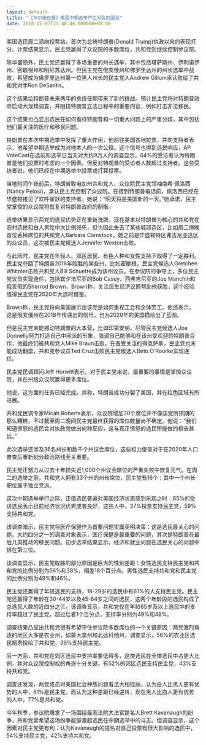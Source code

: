 ```yaml
---
layout: default
title: "《华尔街日报》美国中期选举产生分裂的国会"
date: 2018-11-07T15:48:46.000000+08:00
---
```


美国选民周二涌向投票站，首次为总统特朗普(Donald Trump)执政以来的表现打分。计票结果显示，民主党赢得了众议院的多数席位，共和党则继续控制参议院。

除华盛顿外，民主党还赢得了多场重要的州长选举，其中包括堪萨斯州、伊利诺伊州、密歇根州和明尼苏达州。但民主党在俄亥俄州和佛罗里达州的州长选举中战败，希望成为佛罗里达州第一位黑人州长的民主党人Andrew Gillum承认败给了共和党对手Ron DeSantis。

这个结果给特朗普未来两年的总统任期带来了新的挑战。预计民主党将对特朗普政府启动大规模调查，并阻挠特朗普立法日程中的重要内容，例如打击非法移民。

这个结果也凸显出选民在如何看待特朗普和一切重大问题上的严重分歧，其中包括他们最关注的医疗和移民问题。

特朗普在本次中期选举中发挥了重大作用，他前往美国各地拉票，并向支持者表示，他希望中期选举成为对他本人的一次公投。这个信号也得到选民响应，AP VoteCast在选前和选举日当天对大约9万人的调查显示，64%的受访者认为特朗普是他们投票时考虑的一个因素，但反对特朗普的受访者人数超过支持者。这些受访者说，他们已经在中期选举中投票或打算投票。

当地时间午夜前后，特朗普致电加州共和党人、众议院民主党领袖南希·佩洛西(Nancy Pelosi)，承认民主党控制了众议院。在接到特朗普电话前，佩洛西已经在华盛顿接见了欢呼雀跃的支持者。她说：“明天将是美国新的一天。”她承诺，民主党掌控的众议院将恢复对特朗普政府的制衡。

选举结果显示两党的选民优势正在重新洗牌。现在基本以特朗普为核心的共和党在农村选民和白人男性中大比例领先，但也因此失去了某些城郊选区，比如周二傍晚首位丢掉席位的共和党人Barbara Comstock，她之前是华盛顿特区弗吉尼亚选区的众议员，这次被民主党候选人Jennifer Wexton击败。

与此同时，民主党在年轻人、郊区居民、有色人种和女性支持下取得了一定胜利。民主党夺回了特朗普2016年险胜的某些州，比如密歇根，民主党候选人Gretchen Whitmer击败共和党人Bill Schuette成为该州议员。在参议院的争夺上，多位民主党议员实现连任，包括宾夕法尼亚的Bob Casey、西弗吉尼亚的Joe Manchin和俄亥俄的Sherrod Brown，Brown称，关注民生经济议题帮助他获胜，这个经验值得民主党在2020年大选时借鉴。

Brown称，民主党将向美国展示出该党是如何重视工会和全体劳工。他还表示，这是俄亥俄州在2018年传递出的信号，也为2020年的美国描绘出了蓝图。

但是民主党未能撼动特朗普的大本营，比如印第安纳，尽管民主党候选人Joe Donnelly努力打造自己中间派的形象，强调自己能够和在该州受欢迎的特朗普合作，他最终仍被共和党人Mike Braun击败。在备受关注的得克萨斯，民主党也未能成功翻盘，共和党参议员Ted Cruz击败民主党候选人Beto O’Rourke实现连任。

民主党民调顾问Jeff Horwitt表示，对于民主党来说，最重要的事情是掌控众议院，并在州级众议院赢得更多席位。

他说，这方面的任务已经完成。并称，特朗普成功分裂了美国，并在红色区域有所进展。

共和党民调专家Micah Roberts表示，众议院增加30个席位并不像该党所预期的那么糟糕，不过截至周二晚间民主党最终获得的席位数量尚不确定。他说：“我们知道愤怒的选民会对执政党做出何种反应，这与真正愤怒的选民所能做的相去甚远。”

此次选举还涉及36名州长和数千个州议会席位，这些权力堡垒对于在2020年人口普查后重新划分政治路线至关重要。

民主党正努力从过去十年损失近1,000个州议会席位的严重失败中恢复元气。在周二的选举之前，共和党人拥有33个州的州长席位，民主党有16个；其中一个州长职位属于独立党派。

这次中期选举举行之际，正值选民普遍对美国经济状态感到乐观之时：65%的受访选民表示目前经济状况优秀或者良好，这些人中，37%投票支持民主党，59%支持共和党。

该调查暗示，民主党将医疗保健作为首要问题实属英明决策：这是选民最关心的问题。大约四分之一的调查对象表示，医疗保健是最重要的问题，其次是特朗普在最后几周推动的移民问题。初步选举结果显示，经济和就业问题在选民关心的问题中排在第三位。

该调查显示，民主党取胜的部分原因是巨大的性别差距：女性选民支持民主党和共和党的比例分别为56%和38%，相差18个百分点。男性选民支持共和党和民主党的比例分别为49%和46%。

民主党还赢得了年轻选民的支持，18-29岁的选民中有61%的人支持民主党。民主党还赢得了年龄在30-44岁以及45-64岁之间的选民，这两个年龄段的选民构成了总选民人数的近四分之三。该调查显示，共和党仅在年龄65岁及以上选民中的支持率超过了民主党，超过后者1个百分点，支持率分别为49%和48%。

调查结果凸显出共和党很有希望守住参议院多数席位的一个关键原因：两党激烈角逐的地区大多是农业州，如蒙大拿州和北达科他州，调查显示，56%的农业区选民把票投给了共和党，39%支持民主党。

另一方面，共和党在郊区选民中支持率要低得多，这类选民在全体选民中占更大比例，并对众议院控制权的角逐十分关键。有52%的郊区选民支持民主党，43%支持共和党。

调查还发现，两党成员对美国社会种族问题看法大相径庭。认为白人比黑人更有优势的人中，81%是民主党。而认为这种差距已经逆转，现在黑人比白人更有优势的人中，77%是共和党。

今年秋季，参议院爆发了一场围绕最高法院大法官提名人Brett Kavanaugh的纷争，共和党曾希望这场纷争能够激起选民在中期选举中的斗志。但调查显示，这个因素对民主党更有利：认为Kavanaugh的提名对自己投票有很大影响的选民中，54%支持民主党，42%支持共和党。


